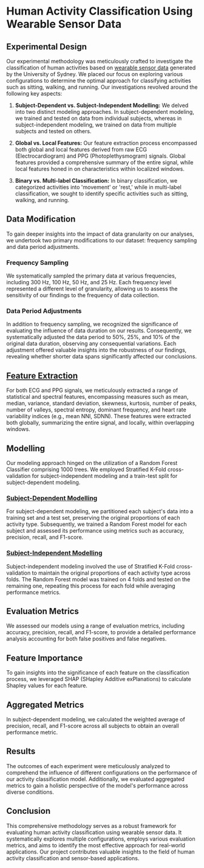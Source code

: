# Human Activity Classification Using Wearable Sensor Data

## Experimental Design

Our experimental methodology was meticulously crafted to investigate the classification of human activities based on [wearable sensor data](https://physionet.org/content/pulse-transit-time-ppg/1.1.0/) generated by the University of Sydney. We placed our focus on exploring various configurations to determine the optimal approach for classifying activities such as sitting, walking, and running. Our investigations revolved around the following key aspects:

1. **Subject-Dependent vs. Subject-Independent Modelling:** We delved into two distinct modeling approaches. In subject-dependent modeling, we trained and tested on data from individual subjects, whereas in subject-independent modeling, we trained on data from multiple subjects and tested on others.

2. **Global vs. Local Features:** Our feature extraction process encompassed both global and local features derived from raw ECG (Electrocardiogram) and PPG (Photoplethysmogram) signals. Global features provided a comprehensive summary of the entire signal, while local features honed in on characteristics within localized windows.

3. **Binary vs. Multi-label Classification:** In binary classification, we categorized activities into 'movement' or 'rest,' while in multi-label classification, we sought to identify specific activities such as sitting, walking, and running.

## Data Modification

To gain deeper insights into the impact of data granularity on our analyses, we undertook two primary modifications to our dataset: frequency sampling and data period adjustments.

### Frequency Sampling

We systematically sampled the primary data at various frequencies, including 300 Hz, 100 Hz, 50 Hz, and 25 Hz. Each frequency level represented a different level of granularity, allowing us to assess the sensitivity of our findings to the frequency of data collection.

### Data Period Adjustments

In addition to frequency sampling, we recognized the significance of evaluating the influence of data duration on our results. Consequently, we systematically adjusted the data period to 50%, 25%, and 10% of the original data duration, observing any consequential variations. Each adjustment offered valuable insights into the robustness of our findings, revealing whether shorter data spans significantly affected our conclusions.

## [Feature Extraction](https://github.com/roupenminassian/CRC-P/tree/main/Feature%20Engineering)

For both ECG and PPG signals, we meticulously extracted a range of statistical and spectral features, encompassing measures such as mean, median, variance, standard deviation, skewness, kurtosis, number of peaks, number of valleys, spectral entropy, dominant frequency, and heart rate variability indices (e.g., mean NNI, SDNN). These features were extracted both globally, summarizing the entire signal, and locally, within overlapping windows.

## Modelling

Our modeling approach hinged on the utilization of a Random Forest Classifier comprising 1000 trees. We employed Stratified K-Fold cross-validation for subject-independent modeling and a train-test split for subject-dependent modeling.

### [Subject-Dependent Modelling](https://github.com/roupenminassian/CRC-P/tree/main/Model%20Training)

For subject-dependent modeling, we partitioned each subject's data into a training set and a test set, preserving the original proportions of each activity type. Subsequently, we trained a Random Forest model for each subject and assessed its performance using metrics such as accuracy, precision, recall, and F1-score.

### [Subject-Independent Modelling](https://github.com/roupenminassian/CRC-P/tree/main/Model%20Training)

Subject-independent modeling involved the use of Stratified K-Fold cross-validation to maintain the original proportions of each activity type across folds. The Random Forest model was trained on 4 folds and tested on the remaining one, repeating this process for each fold while averaging performance metrics.

## Evaluation Metrics

We assessed our models using a range of evaluation metrics, including accuracy, precision, recall, and F1-score, to provide a detailed performance analysis accounting for both false positives and false negatives.

## Feature Importance

To gain insights into the significance of each feature on the classification process, we leveraged SHAP (SHapley Additive exPlanations) to calculate Shapley values for each feature.

## Aggregated Metrics

In subject-dependent modeling, we calculated the weighted average of precision, recall, and F1-score across all subjects to obtain an overall performance metric.

## Results

The outcomes of each experiment were meticulously analyzed to comprehend the influence of different configurations on the performance of our activity classification model. Additionally, we evaluated aggregated metrics to gain a holistic perspective of the model's performance across diverse conditions.

## Conclusion

This comprehensive methodology serves as a robust framework for evaluating human activity classification using wearable sensor data. It systematically explores multiple configurations, employs various evaluation metrics, and aims to identify the most effective approach for real-world applications. Our project contributes valuable insights to the field of human activity classification and sensor-based applications.
